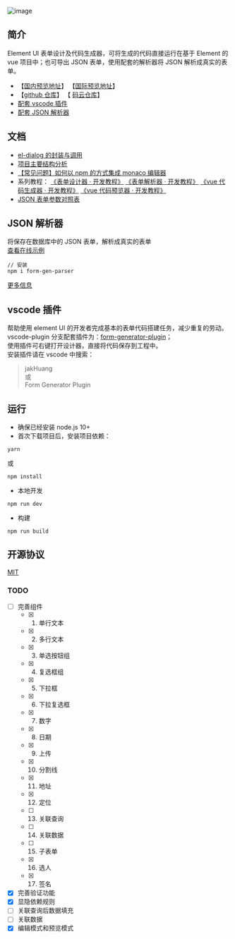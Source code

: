![image](https://ae01.alicdn.com/kf/U51bfb661aba945b48a4c71774421d414C.gif)

## 简介

Element UI 表单设计及代码生成器，可将生成的代码直接运行在基于 Element 的 vue 项目中；也可导出 JSON 表单，使用配套的解析器将 JSON 解析成真实的表单。

- 【[国内预览地址](https://mrhj.gitee.io/form-generator)】 【[国际预览地址](https://jakhuang.github.io/form-generator)】
- 【[github 仓库](https://github.com/JakHuang/form-generator)】 【 [码云仓库](https://gitee.com/mrhj/form-generator)】
- [配套 vscode 插件](https://github.com/JakHuang/form-generator-plugin)
- [配套 JSON 解析器](https://github.com/JakHuang/form-generator/blob/dev/src/components/parser/example/Index.vue)

## 文档

- [el-dialog 的封装与调用](https://github.com/JakHuang/form-generator/wiki/el-dialog%E7%9A%84%E5%B0%81%E8%A3%85%E4%B8%8E%E8%B0%83%E7%94%A8)
- [项目主要结构分析](https://github.com/JakHuang/form-generator/wiki/%E9%A1%B9%E7%9B%AE%E4%B8%BB%E8%A6%81%E7%BB%93%E6%9E%84%E5%88%86%E6%9E%90)
- [【常见问题】如何以 npm 的方式集成 monaco 编辑器](https://github.com/JakHuang/monaco-vue-demo)
- 系列教程：
  [《表单设计器 · 开发教程》](https://github.com/JakHuang/form-generator/issues/30)
  [《表单解析器 · 开发教程》](https://github.com/JakHuang/form-generator/issues/32)
  [《vue 代码生成器 · 开发教程》](https://github.com/JakHuang/form-generator/issues/31)
  [《vue 代码预览器 · 开发教程》](https://github.com/JakHuang/form-generator/issues/33)
- [JSON 表单参数对照表](https://github.com/JakHuang/form-generator/issues/46)

## JSON 解析器

将保存在数据库中的 JSON 表单，解析成真实的表单  
[查看在线示例](https://mrhj.gitee.io/form-generator/#/parser)

```
// 安装
npm i form-gen-parser
```

[更多信息](https://github.com/JakHuang/form-generator/tree/dev/src/components/parser)

## vscode 插件

帮助使用 element UI 的开发者完成基本的表单代码搭建任务，减少重复的劳动。  
vscode-plugin 分支配套插件为：[form-generator-plugin](https://github.com/JakHuang/form-generator-plugin)；  
使用插件可右键打开设计器，直接将代码保存到工程中。  
安装插件请在 vscode 中搜索：

> jakHuang  
> 或  
> Form Generator Plugin

## 运行

- 确保已经安装 node.js 10+
- 首次下载项目后，安装项目依赖：

```
yarn
```

或

```
npm install
```

- 本地开发

```
npm run dev
```

- 构建

```
npm run build
```

## 开源协议

[MIT](https://opensource.org/licenses/MIT)

### TODO

- [ ] 完善组件
  - [x] 1.  单行文本
  - [x] 2.  多行文本
  - [x] 3.  单选按钮组
  - [x] 4.  复选框组
  - [x] 5.  下拉框
  - [x] 6.  下拉复选框
  - [x] 7.  数字
  - [x] 8.  日期
  - [x] 9.  上传
  - [x] 10. 分割线
  - [x] 11. 地址
  - [x] 12. 定位
  - [ ] 13. 关联查询
  - [ ] 14. 关联数据
  - [ ] 15. 子表单
  - [x] 16. 选人
  - [x] 17. 签名
- [x] 完善验证功能
- [x] 显隐依赖规则
- [ ] 关联查询后数据填充
- [ ] 关联数据
- [x] 编辑模式和预览模式
